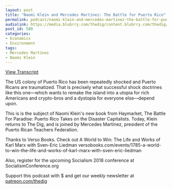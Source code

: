 ```yaml
---
layout: post
title: "Naomi Klein and Mercedes Martínez: The Battle for Puerto Rico"
permalink: podcast/naomi-klein-and-mercedes-martinez-the-battle-for-puerto-rico/
audiolink: https://media.blubrry.com/thedig/content.blubrry.com/thedig/The_Dig_-_EP_120_-_KleinMartinez.mp3
post_id: 580
categories: 
- Economics
- Environment
tags: 
- Mercedes Martínez
- Naomi Klein
---
```


[View Transcript](https://www.jacobinmag.com/2018/06/the-shock-doctrine-comes-to-puerto-rico)


The US colony of Puerto Rico has been repeatedly shocked and Puerto Ricans are traumatized. That is precisely what successful shock doctrines like this one—which wants to remake the island into a utopia for rich Americans and crypto-bros and a dystopia for everyone else—depend upon.

This is is the subject of Naomi Klein's new book from Haymarket, The Battle For Paradise: Puerto Rico Takes on the Disaster Capitalists. Today, Klein returns to The Dig, and is joined by Mercedes Martínez, president of the Puerto Rican Teachers Federation.

Thanks to Verso Books. Check out A World to Win: The Life and Works of Karl Marx with Sven-Eric Liedman versobooks.com/events/1785-a-world-to-win-the-life-and-works-of-karl-marx-with-sven-eric-liedman

Also, register for the upcoming Socialism 2018 conference at SocialismConference.org

Support this podcast with $ and get our weekly newsletter at [patreon.com/thedig](http://www.patreon.com/TheDig) 